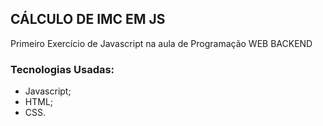 ## CÁLCULO DE IMC EM JS
  
  Primeiro Exercício de Javascript na aula de Programação WEB BACKEND
  
### Tecnologias Usadas:
  - Javascript;
  - HTML;
  - CSS.
